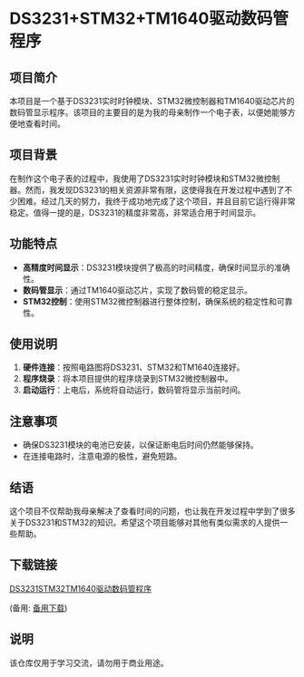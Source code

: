 # DS3231+STM32+TM1640驱动数码管程序

## 项目简介

本项目是一个基于DS3231实时时钟模块、STM32微控制器和TM1640驱动芯片的数码管显示程序。该项目的主要目的是为我的母亲制作一个电子表，以便她能够方便地查看时间。

## 项目背景

在制作这个电子表的过程中，我使用了DS3231实时时钟模块和STM32微控制器。然而，我发现DS3231的相关资源非常有限，这使得我在开发过程中遇到了不少困难。经过几天的努力，我终于成功地完成了这个项目，并且目前它运行得非常稳定。值得一提的是，DS3231的精度非常高，非常适合用于时间显示。

## 功能特点

- **高精度时间显示**：DS3231模块提供了极高的时间精度，确保时间显示的准确性。
- **数码管显示**：通过TM1640驱动芯片，实现了数码管的稳定显示。
- **STM32控制**：使用STM32微控制器进行整体控制，确保系统的稳定性和可靠性。

## 使用说明

1. **硬件连接**：按照电路图将DS3231、STM32和TM1640连接好。
2. **程序烧录**：将本项目提供的程序烧录到STM32微控制器中。
3. **启动运行**：上电后，系统将自动运行，数码管将显示当前时间。

## 注意事项

- 确保DS3231模块的电池已安装，以保证断电后时间仍然能够保持。
- 在连接电路时，注意电源的极性，避免短路。

## 结语

这个项目不仅帮助我母亲解决了查看时间的问题，也让我在开发过程中学到了很多关于DS3231和STM32的知识。希望这个项目能够对其他有类似需求的人提供一些帮助。

## 下载链接
[DS3231STM32TM1640驱动数码管程序](https://pan.quark.cn/s/2527920b8e75) 

(备用: [备用下载](https://pan.baidu.com/s/1AKo0iTVZfrbIju7LfFCVDw?pwd=1234))

## 说明

该仓库仅用于学习交流，请勿用于商业用途。
